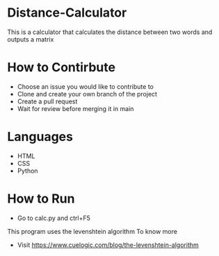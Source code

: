 # Distance-Calculator

This is a calculator that calculates the distance between two words and outputs a matrix

# How to Contirbute
- Choose an issue you would like to contribute to
- Clone and create your own branch of the project
- Create a pull request
- Wait for review before merging it in main

# Languages
- HTML
- CSS
- Python

# How to Run
- Go to calc.py and ctrl+F5

This program uses the levenshtein algorithm
To know more
- Visit https://www.cuelogic.com/blog/the-levenshtein-algorithm

